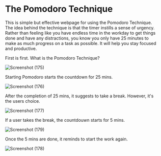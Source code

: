 # The Pomodoro Technique

This is simple but effective webpage for using the Pomodoro Technique.
The idea behind the technique is that the timer instills a sense of urgency.
Rather than feeling like you have endless time in the workday to get things done and have any distractions, you know you only have 25 minutes to make as much progress on a task as possible.
It will help you stay focused and productive.

First is first. What is the Pomodoro Technique?

![Screenshot (175)](https://user-images.githubusercontent.com/57907802/88199328-54cffe80-cc62-11ea-886b-bb710b7822c7.png)

Starting Pomodoro starts the countdown for 25 mins.

![Screenshot (176)](https://user-images.githubusercontent.com/57907802/88199621-b55f3b80-cc62-11ea-8055-96d549a0a8c1.png)

After the completion of 25 mins, it suggests to take a break. However, it's the users choice.

![Screenshot (177)](https://user-images.githubusercontent.com/57907802/88200783-3ec33d80-cc64-11ea-907c-6a85dd3fabb3.png)

If a user takes the break, the countdouwn starts for 5 mins.

![Screenshot (179)](https://user-images.githubusercontent.com/57907802/88201331-f22c3200-cc64-11ea-8641-868b8dcb78e4.png)

Once the 5 mins are done, it reminds to start the work again.

![Screenshot (178)](https://user-images.githubusercontent.com/57907802/88200995-8a75e700-cc64-11ea-99ce-fde7fa645056.png)

